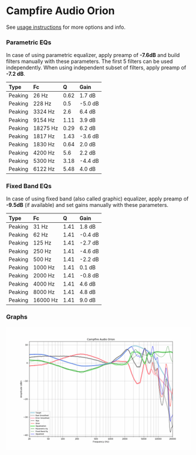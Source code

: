 # Campfire Audio Orion
See [usage instructions](https://github.com/jaakkopasanen/AutoEq#usage) for more options and info.

### Parametric EQs
In case of using parametric equalizer, apply preamp of **-7.6dB** and build filters manually
with these parameters. The first 5 filters can be used independently.
When using independent subset of filters, apply preamp of **-7.2 dB**.

| Type    | Fc       |    Q | Gain    |
|:--------|:---------|:-----|:--------|
| Peaking | 26 Hz    | 0.62 | 1.7 dB  |
| Peaking | 228 Hz   | 0.5  | -5.0 dB |
| Peaking | 3324 Hz  | 2.6  | 6.4 dB  |
| Peaking | 9154 Hz  | 1.11 | 3.9 dB  |
| Peaking | 18275 Hz | 0.29 | 6.2 dB  |
| Peaking | 1817 Hz  | 1.43 | -3.6 dB |
| Peaking | 1830 Hz  | 0.64 | 2.0 dB  |
| Peaking | 4200 Hz  | 5.6  | 2.2 dB  |
| Peaking | 5300 Hz  | 3.18 | -4.4 dB |
| Peaking | 6122 Hz  | 5.48 | 4.0 dB  |

### Fixed Band EQs
In case of using fixed band (also called graphic) equalizer, apply preamp of **-9.5dB**
(if available) and set gains manually with these parameters.

| Type    | Fc       |    Q | Gain    |
|:--------|:---------|:-----|:--------|
| Peaking | 31 Hz    | 1.41 | 1.8 dB  |
| Peaking | 62 Hz    | 1.41 | -0.4 dB |
| Peaking | 125 Hz   | 1.41 | -2.7 dB |
| Peaking | 250 Hz   | 1.41 | -4.6 dB |
| Peaking | 500 Hz   | 1.41 | -2.2 dB |
| Peaking | 1000 Hz  | 1.41 | 0.1 dB  |
| Peaking | 2000 Hz  | 1.41 | -0.8 dB |
| Peaking | 4000 Hz  | 1.41 | 4.6 dB  |
| Peaking | 8000 Hz  | 1.41 | 4.8 dB  |
| Peaking | 16000 Hz | 1.41 | 9.0 dB  |

### Graphs
![](./Campfire%20Audio%20Orion.png)
